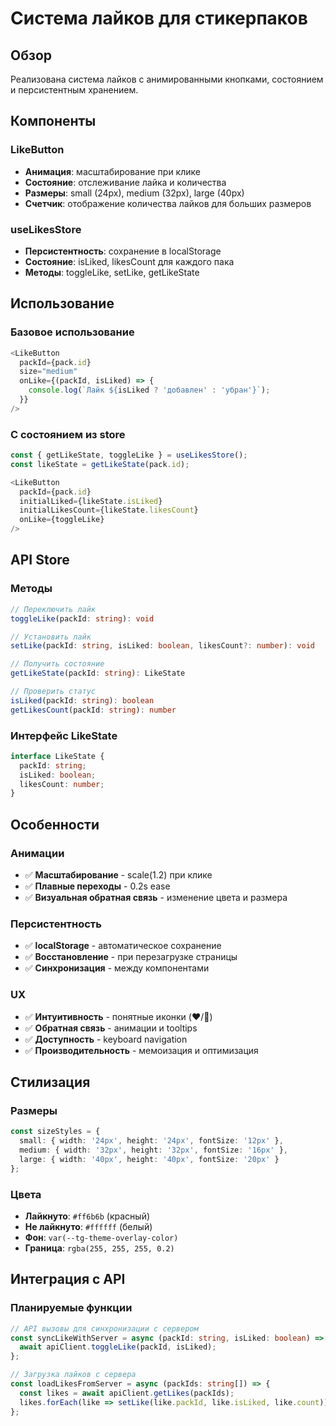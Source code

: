 # Система лайков для стикерпаков

## Обзор

Реализована система лайков с анимированными кнопками, состоянием и персистентным хранением.

## Компоненты

### LikeButton
- **Анимация**: масштабирование при клике
- **Состояние**: отслеживание лайка и количества
- **Размеры**: small (24px), medium (32px), large (40px)
- **Счетчик**: отображение количества лайков для больших размеров

### useLikesStore
- **Персистентность**: сохранение в localStorage
- **Состояние**: isLiked, likesCount для каждого пака
- **Методы**: toggleLike, setLike, getLikeState

## Использование

### Базовое использование
```typescript
<LikeButton
  packId={pack.id}
  size="medium"
  onLike={(packId, isLiked) => {
    console.log(`Лайк ${isLiked ? 'добавлен' : 'убран'}`);
  }}
/>
```

### С состоянием из store
```typescript
const { getLikeState, toggleLike } = useLikesStore();
const likeState = getLikeState(pack.id);

<LikeButton
  packId={pack.id}
  initialLiked={likeState.isLiked}
  initialLikesCount={likeState.likesCount}
  onLike={toggleLike}
/>
```

## API Store

### Методы
```typescript
// Переключить лайк
toggleLike(packId: string): void

// Установить лайк
setLike(packId: string, isLiked: boolean, likesCount?: number): void

// Получить состояние
getLikeState(packId: string): LikeState

// Проверить статус
isLiked(packId: string): boolean
getLikesCount(packId: string): number
```

### Интерфейс LikeState
```typescript
interface LikeState {
  packId: string;
  isLiked: boolean;
  likesCount: number;
}
```

## Особенности

### Анимации
- ✅ **Масштабирование** - scale(1.2) при клике
- ✅ **Плавные переходы** - 0.2s ease
- ✅ **Визуальная обратная связь** - изменение цвета и размера

### Персистентность
- ✅ **localStorage** - автоматическое сохранение
- ✅ **Восстановление** - при перезагрузке страницы
- ✅ **Синхронизация** - между компонентами

### UX
- ✅ **Интуитивность** - понятные иконки (❤️/🤍)
- ✅ **Обратная связь** - анимации и tooltips
- ✅ **Доступность** - keyboard navigation
- ✅ **Производительность** - мемоизация и оптимизация

## Стилизация

### Размеры
```typescript
const sizeStyles = {
  small: { width: '24px', height: '24px', fontSize: '12px' },
  medium: { width: '32px', height: '32px', fontSize: '16px' },
  large: { width: '40px', height: '40px', fontSize: '20px' }
};
```

### Цвета
- **Лайкнуто**: `#ff6b6b` (красный)
- **Не лайкнуто**: `#ffffff` (белый)
- **Фон**: `var(--tg-theme-overlay-color)`
- **Граница**: `rgba(255, 255, 255, 0.2)`

## Интеграция с API

### Планируемые функции
```typescript
// API вызовы для синхронизации с сервером
const syncLikeWithServer = async (packId: string, isLiked: boolean) => {
  await apiClient.toggleLike(packId, isLiked);
};

// Загрузка лайков с сервера
const loadLikesFromServer = async (packIds: string[]) => {
  const likes = await apiClient.getLikes(packIds);
  likes.forEach(like => setLike(like.packId, like.isLiked, like.count));
};
```
